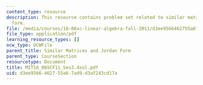 ```yaml
---
content_type: resource
description: This resource contains problem set related to similar matrices and jordan
  form.
file: /media/courses/18-06sc-linear-algebra-fall-2011/d3ee9566462755a67ad9d3af243cd17a_MIT18_06SCF11_Ses3.4sol.pdf
file_type: application/pdf
learning_resource_types: []
ocw_type: OCWFile
parent_title: Similar Matrices and Jordan Form
parent_type: CourseSection
resourcetype: Document
title: MIT18_06SCF11_Ses3.4sol.pdf
uid: d3ee9566-4627-55a6-7ad9-d3af243cd17a
---
```

